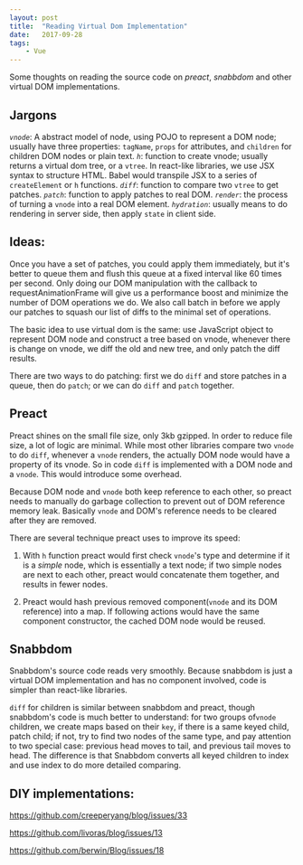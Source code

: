 ```yaml
---
layout: post
title:  "Reading Virtual Dom Implementation"
date:   2017-09-28
tags:   
    - Vue
---
```


Some thoughts on reading the source code on *preact*, *snabbdom* and other virtual DOM implementations.

## Jargons

*`vnode`*: A abstract model of node, using POJO to represent a DOM node; usually have three properties: `tagName`, `props` for attributes, and `children` for children DOM nodes or plain text.
*`h`*: function to create vnode; usually returns a virtual dom tree, or a `vtree`. In react-like libraries, we use JSX syntax to structure HTML. Babel would transpile JSX to a series of `createElement` or `h` functions. 
*`diff`*: function to compare two `vtree` to get patches.
*`patch`*: function to apply patches to real DOM.
*`render`*: the process of turning a `vnode` into a real DOM element.
*`hydration`*: usually means to do rendering in server side, then apply `state` in client side.

## Ideas:

Once you have a set of patches, you could apply them immediately, but it's better to queue them and flush this queue at a fixed interval like 60 times per second. Only doing our DOM manipulation with the callback to requestAnimationFrame will give us a performance boost and minimize the number of DOM operations we do. We also call batch in before we apply our patches to squash our list of diffs to the minimal set of operations.

The basic idea to use virtual dom is the same: use JavaScript object to represent DOM node and construct a tree based on vnode, whenever there is change on vnode, we diff the old and new tree, and only patch the diff results.

There are two ways to do patching: first we do `diff` and store patches in a queue, then do `patch`; or we can do `diff` and `patch` together.

## Preact

Preact shines on the small file size, only 3kb gzipped. In order to reduce file size, a lot of logic are minimal. While most other libraries compare two `vnode` to do `diff`, whenever a `vnode` renders, the actually DOM node would have a property of its vnode. So in code `diff` is implemented with a DOM node and a `vnode`. This would introduce some overhead. 

Because DOM node and `vnode` both keep reference to each other, so preact needs to manually do garbage collection to prevent out of DOM reference memory leak. Basically `vnode` and DOM's reference needs to be cleared after they are removed.

There are several technique preact uses to improve its speed:

1. With `h` function preact would first check `vnode`'s type and determine if it is a *simple* node, which is essentially a text node; if two simple nodes are next to each other, preact would concatenate them together, and results in fewer nodes.

2. Preact would hash previous removed component(`vnode` and its DOM reference) into a map. If following actions would have the same component constructor, the cached DOM node would be reused.


## Snabbdom

Snabbdom's source code reads very smoothly. Because snabbdom is just a virtual DOM implementation and has no component involved, code is simpler than  react-like libraries.

`diff` for children is similar between snabbdom and preact, though snabbdom's code is much better to understand: for two groups of`vnode` children, we create maps based on their `key`, if there is a same keyed child, patch child; if not, try to find two nodes of the same type, and pay attention to two special case: previous head moves to tail, and previous tail moves to head. The difference is that Snabbdom converts all keyed children to index and use index to do more detailed comparing.

## DIY implementations:

https://github.com/creeperyang/blog/issues/33

https://github.com/livoras/blog/issues/13

https://github.com/berwin/Blog/issues/18
